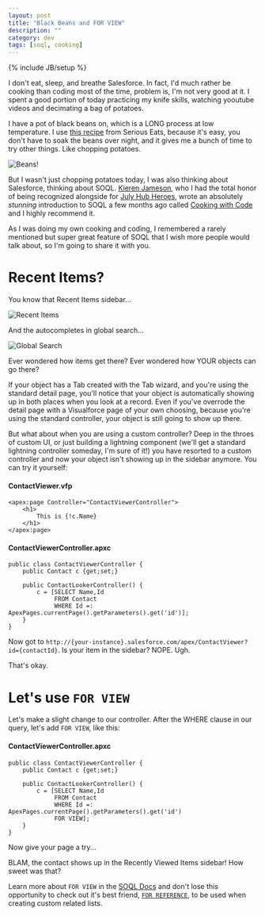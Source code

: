 ```yaml
---
layout: post
title: "Black Beans and FOR VIEW"
description: ""
category: dev
tags: [soql, cooking]
---
```

{% include JB/setup %}

I don't eat, sleep, and breathe Salesforce. In fact, I'd much rather be cooking than coding most of the time, problem is, I'm not very good at it. I spent a good portion of today practicing my knife skills, watching yooutube videos and decimating a bag of potatoes. 

I have a pot of black beans on, which is a LONG process at low temperature. I use [this recipe](http://www.seriouseats.com/recipes/2014/09/the-lazy-cooks-black-beans-easy-recipe.html) from Serious Eats, because it's easy, you don't have to soak the beans over night, and it gives me a bunch of time to try other things. Like chopping potatoes.

![Beans!](http://www.seriouseats.com/recipes/assets_c/2014/08/20140827-black-beans-vicky-wasik-4-thumb-625xauto-410002.jpg)

But I wasn't just chopping potatoes today, I was also thinking about Salesforce, thinking about SOQL. [Kieren Jameson](http://womencodeheroes.com/), who I had the total honor of being recognized alongside for [July Hub Heroes](http://www.salesforcefoundation.org/hub-heroes-july-2015/), wrote an absolutely _stunning_ introduction to SOQL a few months ago called [Cooking with Code](http://womencodeheroes.com/2015/04/cooking-with-code-a-sweet-intro-to-soql-part-one/) and I highly recommend it.

As I was doing my own cooking and coding, I remembered a rarely mentioned but super great feature of SOQL that I wish more people would talk about, so I'm going to share it with you. 

# Recent Items?

You know that Recent Items sidebar...

![Recent Items](https://dl.dropboxusercontent.com/spa/q8pc7mthv83x9i1/2015-07-19-15h10m/images/docs/untitled/contacts-~-salesforcecom---developer-edition.png)

And the autocompletes in global search...

![Global Search](https://dl.dropboxusercontent.com/spa/q8pc7mthv83x9i1/2015-07-19-15h10m/images/docs/untitled/contacts-~-salesforcecom---developer-edition-1.png)

Ever wondered how items get there? Ever wondered how YOUR objects can go there?

If your object has a Tab created with the Tab wizard, and you're using the standard detail page, you'll notice that your object is automatically showing up in both places when you look at a record. Even if you've overrode the detail page with a Visualforce page of your own choosing, because you're using the standard controller, your object is still going to show up there.

But what about when you are using a custom controller? Deep in the throes of custom UI, or just building a lightning component (we'll get a standard lightning controller someday, I'm sure of it!) you have resorted to a custom controller and now your object isn't showing up in the sidebar anymore. You can try it yourself:

#### ContactViewer.vfp

	<apex:page Controller="ContactViewerController">
    	<h1>
        	This is {!c.Name}
    	</h1>
	</apex:page>

#### ContactViewerController.apxc

	public class ContactViewerController {
	    public Contact c {get;set;}

	    public ContactLookerController() {
	        c = [SELECT Name,Id 
	        	 FROM Contact 
	        	 WHERE Id =: ApexPages.currentPage().getParameters().get('id')];
	    }
	}

Now got to `http://{your-instance}.salesforce.com/apex/ContactViewer?id={contactId}`. Is your item in the sidebar? NOPE. Ugh.

That's okay.

# Let's use `FOR VIEW`

Let's make a slight change to our controller. After the WHERE clause in our query, let's add `FOR VIEW`, like this:

#### ContactViewerController.apxc

	public class ContactViewerController {
	    public Contact c {get;set;}

	    public ContactLookerController() {
	        c = [SELECT Name,Id 
	        	 FROM Contact 
	        	 WHERE Id =: ApexPages.currentPage().getParameters().get('id')
	        	 FOR VIEW];
	    }
	}

Now give your page a try...

BLAM, the contact shows up in the Recently Viewed Items sidebar! How sweet was that?

Learn more about `FOR VIEW` in the [SOQL Docs](https://developer.salesforce.com/docs/atlas.en-us.soql_sosl.meta/soql_sosl/sforce_api_calls_soql_select_for_view.htm) and don't lose this opportunity to check out it's best friend, [`FOR REFERENCE`](https://developer.salesforce.com/docs/atlas.en-us.soql_sosl.meta/soql_sosl/sforce_api_calls_soql_select_for_reference.htm), to be used when creating custom related lists.